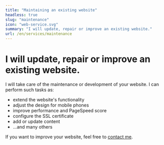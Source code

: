 ```yaml
---
title: "Maintaining an existing website"
headless: true
slug: "maintenance"
icon: "web-service.svg"
summary: "I will update, repair or improve an existing website."
url: /en/services/maintenance
---
```


# I will update, repair or improve an existing website.

I will take care of the maintenance or development of your website. I can perform such tasks as:
- extend the website's functionality
- adjust the design for mobile phones
- improve performance and PageSpeed score
- configure the SSL certificate
- add or update content 
- ...and many others

If you want to improve your website, feel free to [contact me](/en/contact/).
